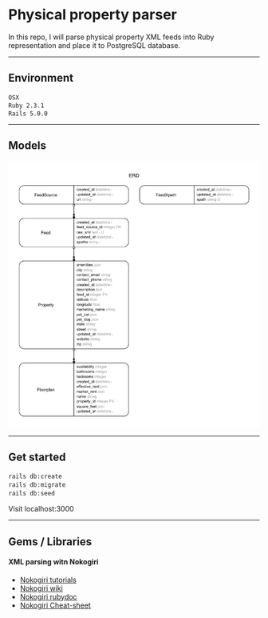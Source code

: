 # Physical property parser

In this repo, I will parse physical property XML feeds into Ruby representation and place it to PostgreSQL database.

---

## Environment

```
OSX
Ruby 2.3.1
Rails 5.0.0
```

---

## Models

![](erd/erd.jpg)

---

## Get started

```bash
rails db:create
rails db:migrate
rails db:seed
```

Visit localhost:3000

---

## Gems / Libraries

#### XML parsing witn Nokogiri
- [Nokogiri tutorials](http://www.nokogiri.org/tutorials/parsing_an_html_xml_document.html)
- [Nokogiri wiki](https://github.com/sparklemotion/nokogiri/wiki)
- [Nokogiri rubydoc](http://www.rubydoc.info/github/sparklemotion/nokogiri/Nokogiri/XML/Document)
- [Nokogiri Cheat-sheet](https://github.com/sparklemotion/nokogiri/wiki/Cheat-sheet)
